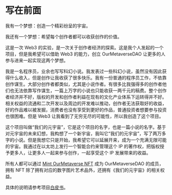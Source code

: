# 写在前面

我有一个梦想：创造一个精彩纷呈的宇宙。 

我还有一个梦想：希望每个创作者都可以收获创作的价值。  

这是一次 Web3 的实验，是一次关于创作者经济的探索。这是我个人发起的一个项目，但是我希望可以借助 Web3 的能力，创立 OurMetaverseDAO 让更多的人参与进来一起实现这两个梦想。

我是一名程序员，业余也写写科幻小说。我发表过一些科幻小说，虽然没有因此获得什么收入，但是创作让我收获了很多快乐。我有一份普通的程序员工作，不依靠创作谋生。大部分创作者都类似，尤其是小说作者。有很多比我强得多的创作者他们也无法依靠写作谋生，一篇上万字的小说也只能收获一两千元的稿费。整个创作者经济并不好，版权的开发和创作者利益在现有的文化产业体系下运转得并不好。相关权益的流通和二次开发以及周边的开发难以推动，创作者无法获取好的收益，好的作品难以被发掘，消费者也没有享受到更好的作品，普通投资者想要参与投资也很困难。但是 Web3 让我看到了无穷无尽的可能性，所以我创造了这个项目。

这个项目叫做“我们的元宇宙”，它是这个项目的名字，也是一篇小说的名字。基于对元宇宙的未来幻想，我构想了一个新宇宙，我叫它“我们的元宇宙”，写了两万多字的小说。但是我想它只是开始，我希望它可以延展开来，成为一个充满无限可能的宇宙。我通过在以太坊上发行一个智能合约来管理这个 IP 的著作权，把版权授予更多人，让更多人一起来参与创作，一起享受这个 IP 发展带来的收益。

所有人都可以通过 [Mint OurMetaverse NFT](./mint) 成为 OurMetaverseDAO 的成员，拥有 NFT 除了拥有对应的数字图片艺术品外，还拥有《我们的元宇宙》的相关权益。

具体的说明请参考项目[白皮书](./whitepaper)。

